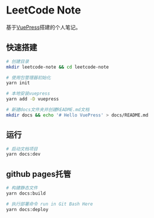 # LeetCode Note

基于[VuePress](https://vuepress.vuejs.org/)搭建的个人笔记。

## 快速搭建

```bash
# 创建目录
mkdir leetcode-note && cd leetcode-note

# 使用包管理器初始化
yarn init

# 本地安装vuepress
yarn add -D vuepress

# 新建docs文件夹并创建README.md文档
mkdir docs && echo '# Hello VuePress' > docs/README.md
```

## 运行

```bash
# 启动文档项目
yarn docs:dev
```

## github pages托管

```bash
# 构建静态文件
yarn docs:build

# 执行部署命令 run in Git Bash Here
yarn docs:deploy
```